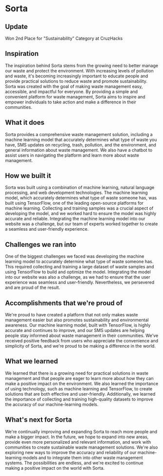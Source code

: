 # Sorta

## Update
Won 2nd Place for "Sustainability" Category at CruzHacks

## Inspiration
The inspiration behind Sorta stems from the growing need to better manage our waste and protect the environment. With increasing levels of pollution and waste, it's becoming increasingly important to educate people and provide practical solutions to reduce waste and promote sustainability. Sorta was created with the goal of making waste management easy, accessible, and impactful for everyone. By providing a simple and convenient platform for waste management, Sorta aims to inspire and empower individuals to take action and make a difference in their communities.

## What it does
Sorta provides a comprehensive waste management solution, including a machine learning model that accurately determines what type of waste you have, SMS updates on recycling, trash, pollution, and the environment, and general information about waste management. We also have a chatbot to assist users in navigating the platform and learn more about waste management.

## How we built it
Sorta was built using a combination of machine learning, natural language processing, and web development technologies. The machine learning model, which accurately determines what type of waste someone has, was built using TensorFlow, one of the leading open-source platforms for machine learning. Collecting and training samples was a crucial aspect of developing the model, and we worked hard to ensure the model was highly accurate and reliable. Integrating the machine learning model into our website was a challenge, but our team of experts worked together to create a seamless and user-friendly experience.

## Challenges we ran into
One of the biggest challenges we faced was developing the machine learning model to accurately determine what type of waste someone has. This required collecting and training a large dataset of waste samples and using TensorFlow to build and optimize the model. Integrating the model into our website was also a challenge, as we had to ensure that the user experience was seamless and user-friendly. Nevertheless, we persevered and are proud of the result.

## Accomplishments that we're proud of
We're proud to have created a platform that not only makes waste management easier but also promotes sustainability and environmental awareness. Our machine learning model, built with TensorFlow, is highly accurate and continues to improve, and our SMS updates are helping people stay informed about waste management in their communities. We've received positive feedback from users who appreciate the convenience and simplicity of Sorta, and we're proud to be making a difference in the world.

## What we learned
We learned that there is a growing need for practical solutions in waste management and that people are eager to learn more about how they can make a positive impact on the environment. We also learned the importance of using technology, such as machine learning and TensorFlow, to create solutions that are both effective and user-friendly. Additionally, we learned the importance of collecting and training high-quality datasets to improve the accuracy of our machine-learning models.

## What's next for Sorta
We're continually improving and expanding Sorta to reach more people and make a bigger impact. In the future, we hope to expand into new areas, provide even more personalized and relevant information, and work with communities to create sustainable waste management solutions. We're also exploring new ways to improve the accuracy and reliability of our machine-learning models and to integrate them into other waste management systems. The possibilities are endless, and we're excited to continue making a positive impact on the world with Sorta.

